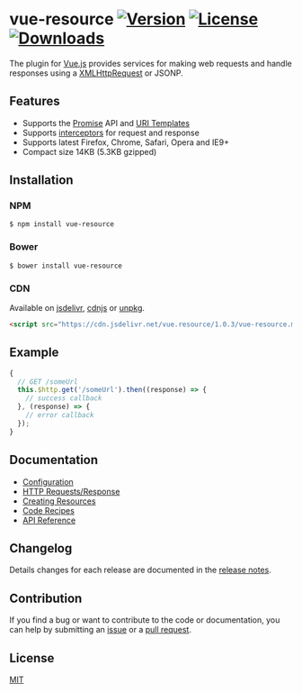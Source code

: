 # vue-resource [![Version](https://img.shields.io/npm/v/vue-resource.svg)](https://www.npmjs.com/package/vue-resource) [![License](https://img.shields.io/npm/l/vue-resource.svg)](https://www.npmjs.com/package/vue-resource) [![Downloads](https://img.shields.io/npm/dt/vue-resource.svg)](https://www.npmjs.com/package/vue-resource)

The plugin for [Vue.js](http://vuejs.org) provides services for making web requests and handle responses using a [XMLHttpRequest](https://developer.mozilla.org/en-US/docs/Web/API/XMLHttpRequest) or JSONP.

## Features

- Supports the [Promise](https://developer.mozilla.org/en-US/docs/Web/JavaScript/Reference/Global_Objects/Promise) API and [URI Templates](https://medialize.github.io/URI.js/uri-template.html)
- Supports [interceptors](docs/http.md#interceptors) for request and response
- Supports latest Firefox, Chrome, Safari, Opera and IE9+
- Compact size 14KB (5.3KB gzipped)

## Installation

### NPM
```
$ npm install vue-resource
```

### Bower
```
$ bower install vue-resource
```

### CDN
Available on [jsdelivr](https://cdn.jsdelivr.net/vue.resource/1.0.3/vue-resource.min.js), [cdnjs](https://cdnjs.com/libraries/vue-resource) or [unpkg](https://unpkg.com/vue-resource@1.0.3/dist/vue-resource.min.js).
```html
<script src="https://cdn.jsdelivr.net/vue.resource/1.0.3/vue-resource.min.js"></script>
```

## Example
```js
{
  // GET /someUrl
  this.$http.get('/someUrl').then((response) => {
    // success callback
  }, (response) => {
    // error callback
  });
}
```

## Documentation

- [Configuration](docs/config.md)
- [HTTP Requests/Response](docs/http.md)
- [Creating Resources](docs/resource.md)
- [Code Recipes](docs/recipes.md)
- [API Reference](docs/api.md)

## Changelog

Details changes for each release are documented in the [release notes](https://github.com/vuejs/vue-resource/releases).

## Contribution

If you find a bug or want to contribute to the code or documentation, you can help by submitting an [issue](https://github.com/vuejs/vue-resource/issues) or a [pull request](https://github.com/vuejs/vue-resource/pulls).

## License

[MIT](http://opensource.org/licenses/MIT)
